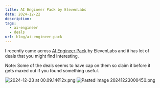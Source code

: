 ```yaml
---
title: AI Engineer Pack by ElevenLabs
date: 2024-12-22
description: 
tags:
  - ai-engineer
  - deals
url: blog/ai-engineer-pack
---
```

I recently came across [AI Engineer Pack](https://www.aiengineerpack.com/) by ElevenLabs and it has lot of deals that you might find interesting.

Note: Some of the deals seems to have cap on them so claim it before it gets maxed out if you found something useful.

![2024-12-23 at 00.09.14@2x.png](/images/2024-12-23-at-00.09.14-at-2x.png)
![Pasted image 20241223000450.png](/images/Pasted-image-20241223000450.png)